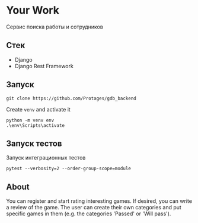 # Your Work

Сервис поиска работы и сотрудников

## Стек
- Django
- Django Rest Framework

## Запуск
```properties
git clone https://github.com/Protages/gdb_backend
```

Create `venv` and activate it
```properties
python -m venv env
.\env\Scripts\activate
```

## Запуск тестов
Запуск интеграционных тестов
```properties
pytest --verbosity=2 --order-group-scope=module
```

## About
You can register and start rating interesting games. If desired, you can write a review of the game. The user can create their own categories and put specific games in them (e.g. the categories 'Passed' or 'Will pass').
